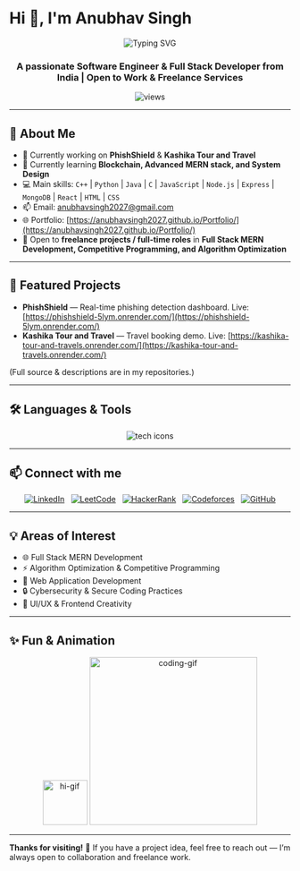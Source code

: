 # Hi 👋, I'm Anubhav Singh

<p align="center">
  <img src="https://readme-typing-svg.herokuapp.com?font=Fira+Code&pause=1000&color=00F700&width=800&lines=Software+Engineer;Full+Stack+MERN+Developer;Passionate+Coder;Problem+Solver;Tech+Explorer;Always+Learning+New+Tech" alt="Typing SVG" />
</p>

<h3 align="center">A passionate Software Engineer & Full Stack Developer from India | Open to Work & Freelance Services</h3>

<p align="center"> 
  <img src="https://komarev.com/ghpvc/?username=anubhavsingh2027&label=Profile%20views&color=0e75b6&style=flat" alt="views" /> 
</p>

---

## 🚀 About Me

* 🔭 Currently working on **PhishShield** & **Kashika Tour and Travel**
* 🌱 Currently learning **Blockchain, Advanced MERN stack, and System Design**
* 💻 Main skills: `C++` | `Python` | `Java` | `C` | `JavaScript` | `Node.js` | `Express` | `MongoDB` | `React` | `HTML` | `CSS`
* 📫 Email: <a href="mailto:anubhavsingh2027@gmail.com">[anubhavsingh2027@gmail.com](mailto:anubhavsingh2027@gmail.com)</a>
* 🌐 Portfolio: [https://anubhavsingh2027.github.io/Portfolio/](https://anubhavsingh2027.github.io/Portfolio/)
* 💼 Open to **freelance projects / full-time roles** in **Full Stack MERN Development, Competitive Programming, and Algorithm Optimization**

---

## 🔭 Featured Projects

* **PhishShield** — Real-time phishing detection dashboard. Live: [https://phishshield-5lym.onrender.com/](https://phishshield-5lym.onrender.com/)
* **Kashika Tour and Travel** — Travel booking demo. Live: [https://kashika-tour-and-travels.onrender.com/](https://kashika-tour-and-travels.onrender.com/)

(Full source & descriptions are in my repositories.)

---

## 🛠️ Languages & Tools

<p align="center">
  <img src="https://skillicons.dev/icons?i=cpp,python,java,c,js,react,nodejs,express,mongodb,html,css,git,github,vscode" alt="tech icons" />
</p>

---



## 📫 Connect with me

<p align="center">
  <a href="http://www.linkedin.com/in/anubhav-singh-09b71829b"><img src="https://img.shields.io/badge/LinkedIn-Profile-blue?style=flat&logo=linkedin" alt="LinkedIn" /></a>
  &nbsp;
  <a href="https://leetcode.com/u/anubhav_singh_6966/"><img src="https://img.shields.io/badge/LeetCode-Profile-orange?style=flat&logo=leetcode" alt="LeetCode"/></a>
  &nbsp;
  <a href="https://www.hackerrank.com/profile/anubhavsingh2027"><img src="https://img.shields.io/badge/HackerRank-Profile-green?style=flat&logo=hackerrank" alt="HackerRank"/></a>
  &nbsp;
  <a href="https://codeforces.com/profile/anubhavsingh2027"><img src="https://img.shields.io/badge/Codeforces-Profile-lightgrey?style=flat&logo=codeforces" alt="Codeforces"/></a>
  &nbsp;
  <a href="https://github.com/anubhavsingh2027"><img src="https://img.shields.io/badge/GitHub-Profile-black?style=flat&logo=github" alt="GitHub"/></a>
</p>

---

## 💡 Areas of Interest

* 🌐 Full Stack MERN Development
* ⚡ Algorithm Optimization & Competitive Programming
* 📱 Web Application Development
* 🔒 Cybersecurity & Secure Coding Practices
* 🎨 UI/UX & Frontend Creativity

---

## ✨ Fun & Animation

<p align="center">
  <img src="https://media.giphy.com/media/hvRJCLFzcasrR4ia7z/giphy.gif" width="80" alt="hi-gif"/>
  <img src="https://media.giphy.com/media/qgQUggAC3Pfv687qPC/giphy.gif" width="300" alt="coding-gif"/>
</p>

---

**Thanks for visiting!** 🚀 If you have a project idea, feel free to reach out — I’m always open to collaboration and freelance work.
